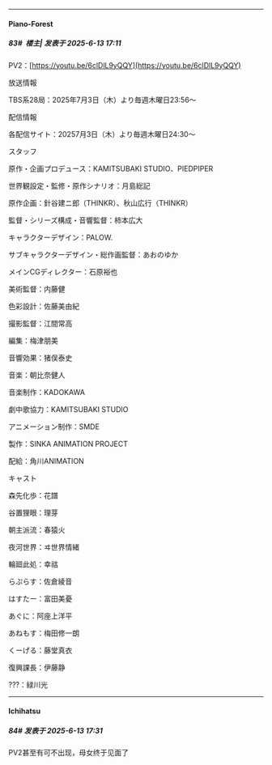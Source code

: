 ﻿
*****

####  Piano-Forest  
##### 83#         楼主| 发表于 2025-6-13 17:11

PV2：[https://youtu.be/6clDlL9yQQY](https://youtu.be/6clDlL9yQQY)

放送情報

TBS系28局：2025年7月3日（木）より毎週木曜日23:56～

配信情報

各配信サイト：20257月3日（木）より毎週木曜日24:30～

スタッフ

原作・企画プロデュース：KAMITSUBAKI STUDIO、PIEDPIPER

世界観設定・監修・原作シナリオ：月島総記

原作企画：針谷建ニ郎（THINKR）、秋山広行（THINKR）

監督・シリーズ構成・音響監督：柿本広大

キャラクターデザイン：PALOW.

サブキャラクターデザイン・総作画監督：あおのゆか

メインCGディレクター：石原裕也

美術監督：内藤健

色彩設計：佐藤美由紀

撮影監督：江間常高

編集：梅津朋美

音響効果：猪俣泰史

音楽：朝比奈健人

音楽制作：KADOKAWA

劇中歌協力：KAMITSUBAKI STUDIO

アニメーション制作：SMDE

製作：SINKA ANIMATION PROJECT

配給：角川ANIMATION

キャスト

森先化歩：花譜

谷置狸眼：理芽

朝主派流：春猿火

夜河世界：ヰ世界情緒

輪廻此処：幸祜

らぷらす：佐倉綾音

はすたー：富田美憂

あぐに：阿座上洋平

あねもす：梅田修一朗

くーげる：藤堂真衣

復興課長：伊藤静

???：緑川光


*****

####  Ichihatsu  
##### 84#       发表于 2025-6-13 17:31

PV2甚至有可不出现，母女终于见面了

